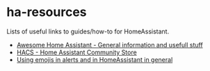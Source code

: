 # ha-resources
Lists of useful links to guides/how-to for HomeAssistant.

* [Awesome Home Assistant - General information and usefull stuff](https://www.awesome-ha.com/)
* [HACS - Home Assistant Community Store](https://hacs.xyz/)
* [Using emojis in alerts and in HomeAssistant in general](https://thibmaek.com/post/using-emoji-in-home-assistant)
